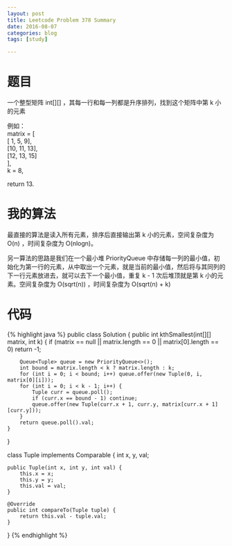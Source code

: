 ```yaml
---
layout: post
title: Leetcode Problem 378 Summary
date: 2016-08-07
categories: blog
tags: [study]

---
```


# 题目

一个整型矩阵 int[][] ，其每一行和每一列都是升序排列，找到这个矩阵中第 k 小的元素

例如：  
matrix = [  
   [ 1,  5,  9],  
   [10, 11, 13],  
   [12, 13, 15]  
],  
k = 8,

return 13.

# 我的算法

最直接的算法是读入所有元素，排序后直接输出第 k 小的元素，空间复杂度为 O(n) ，时间复杂度为 O(nlogn)。

另一算法的思路是我们在一个最小堆 PriorityQueue 中存储每一列的最小值，初始化为第一行的元素，从中取出一个元素，就是当前的最小值，然后将与其同列的下一行元素放进去，就可以去下一个最小值，重复 k - 1 次后堆顶就是第 k 小的元素。空间复杂度为 O(sqrt(n)) ，时间复杂度为 O(sqrt(n) + k)

# 代码

{% highlight java %}
public class Solution {
    public int kthSmallest(int[][] matrix, int k) {
        if (matrix == null || matrix.length == 0 || matrix[0].length == 0) return -1;
        
        Queue<Tuple> queue = new PriorityQueue<>();
        int bound = matrix.length < k ? matrix.length : k;
        for (int i = 0; i < bound; i++) queue.offer(new Tuple(0, i, matrix[0][i]));
        for (int i = 0; i < k - 1; i++) {
            Tuple curr = queue.poll();
            if (curr.x == bound - 1) continue;
            queue.offer(new Tuple(curr.x + 1, curr.y, matrix[curr.x + 1][curr.y]));
        }
        return queue.poll().val;
    }
}

class Tuple implements Comparable<Tuple> {
    int x, y, val;
    
    public Tuple(int x, int y, int val) {
        this.x = x;
        this.y = y;
        this.val = val;
    }
    
    @Override
    public int compareTo(Tuple tuple) {
        return this.val - tuple.val;
    }
}
{% endhighlight %}